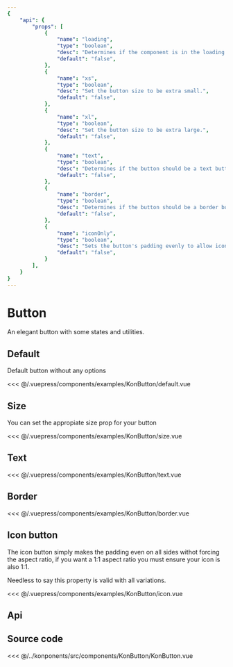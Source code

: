 ```yaml
---
{
    "api": {
        "props": [
            {
                "name": "loading",
                "type": "boolean",
                "desc": "Determines if the component is in the loading state. If true it disables all interactions with it.",
                "default": "false",
            },
            {
                "name": "xs",
                "type": "boolean",
                "desc": "Set the button size to be extra small.",
                "default": "false",
            },
            {
                "name": "xl",
                "type": "boolean",
                "desc": "Set the button size to be extra large.",
                "default": "false",
            },
            {
                "name": "text",
                "type": "boolean",
                "desc": "Determines if the button should be a text button.",
                "default": "false",
            },
            {
                "name": "border",
                "type": "boolean",
                "desc": "Determines if the button should be a border button.",
                "default": "false",
            },
            {
                "name": "iconOnly",
                "type": "boolean",
                "desc": "Sets the button's padding evenly to allow icons to be placed as the content.",
                "default": "false",
            }
        ],
    }
}
---
```


# Button

An elegant button with some states and utilities.

## Default

Default button without any options

<Demo konponentName="examples-KonButton-default">
<<< @/.vuepress/components/examples/KonButton/default.vue
</Demo>

## Size

You can set the appropiate size prop for your button

<Demo konponentName="examples-KonButton-size">
<<< @/.vuepress/components/examples/KonButton/size.vue
</Demo>

## Text

<Demo konponentName="examples-KonButton-text">
<<< @/.vuepress/components/examples/KonButton/text.vue
</Demo>

## Border

<Demo konponentName="examples-KonButton-border">
<<< @/.vuepress/components/examples/KonButton/border.vue
</Demo>

## Icon button

The icon button simply makes the padding even on all sides withot forcing the aspect ratio, if you want a 1:1 aspect ratio you must ensure your icon is also 1:1.

Needless to say this property is valid with all variations.

<Demo konponentName="examples-KonButton-icon">
<<< @/.vuepress/components/examples/KonButton/icon.vue
</Demo>

## Api
<API />

## Source code

<SourceCode>
<<< @/../konponents/src/components/KonButton/KonButton.vue
</SourceCode>
